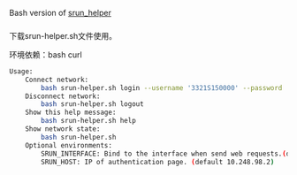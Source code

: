 Bash version of [srun_helper](https://github.com/dejianwei/srun_helper)
###
下载srun-helper.sh文件使用。

环境依赖：bash curl

```bash
Usage: 
    Connect network:
        bash srun-helper.sh login --username '3321S150000' --password 'pwd_xxx'
    Disconnect network:
        bash srun-helper.sh logout
    Show this help message:
        bash srun-helper.sh help
    Show network state:
        bash srun-helper.sh
    Optional environments:
        SRUN_INTERFACE: Bind to the interface when send web requests.(default empty)
        SRUN_HOST: IP of authentication page. (default 10.248.98.2)
```
